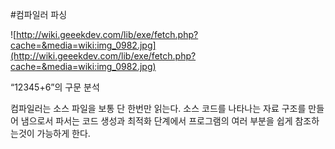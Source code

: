 #컴파일러 파싱

![http://wiki.geeekdev.com/lib/exe/fetch.php?cache=&media=wiki:img_0982.jpg](http://wiki.geeekdev.com/lib/exe/fetch.php?cache=&media=wiki:img_0982.jpg)

“12345+6”의 구문 분석

컴파일러는 소스 파일을 보통 단 한번만 읽는다. 소스 코드를 나타나는 자료 구조를 만들어 냄으로서 파서는 
코드 생성과 최적화 단계에서 프로그램의 여러 부분을 쉽게 참조하는것이 가능하게 한다.

